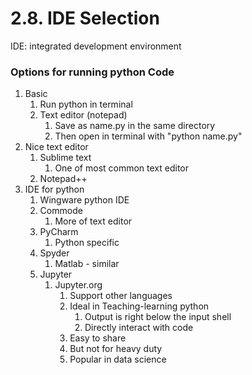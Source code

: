 # 2.8. IDE Selection

IDE: integrated development environment

### Options for running python Code

1. Basic
   1. Run python in terminal
   2. Text editor (notepad)
      1. Save as name.py in the same directory 
      2. Then open in terminal with "python name.py" 
2. Nice text editor
   1. Sublime text
      1. One of most common text editor
   2. Notepad++
3. IDE for python
   1. Wingware python IDE
   2. Commode 
      1. More of text editor 
   3. PyCharm
      1. Python specific
   4. Spyder
      1. Matlab - similar
   5. Jupyter
      1. Jupyter.org
         1. Support other languages 
         2. Ideal in Teaching-learning python
            1. Output is right below the input shell
            2. Directly interact with code
         3. Easy to share
         4. But not for heavy duty
         5. Popular in data science 

​	



